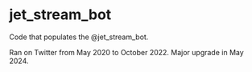 # jet_stream_bot
Code that populates the @jet_stream_bot.

Ran on Twitter from May 2020 to October 2022.
Major upgrade in May 2024.

